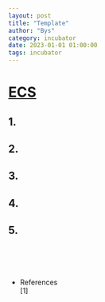 ```yaml
---
layout: post
title: "Template"
author: "Bys"
category: incubator
date: 2023-01-01 01:00:00
tags: incubator
---
```


# [ECS](https://docs.aws.amazon.com/AmazonECS/latest/developerguide/clusters.html)  

## 1. [](https://docs.aws.amazon.com/AmazonECS/latest/developerguide/cluster-capacity-providers.html)  

## 2. []()  

## 3. []()  

## 4. []()  

## 5. []()  

<br><br><br>

- References  
[1] 